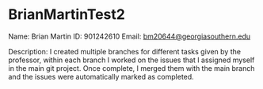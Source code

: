 # BrianMartinTest2
Name: Brian Martin
ID: 901242610
Email: bm20644@georgiasouthern.edu

Description: I created multiple branches for different tasks given by the professor, within each branch I worked on the issues that I assigned myself in the main git project. Once complete, I merged them with the main branch and the issues were automatically marked as completed.
